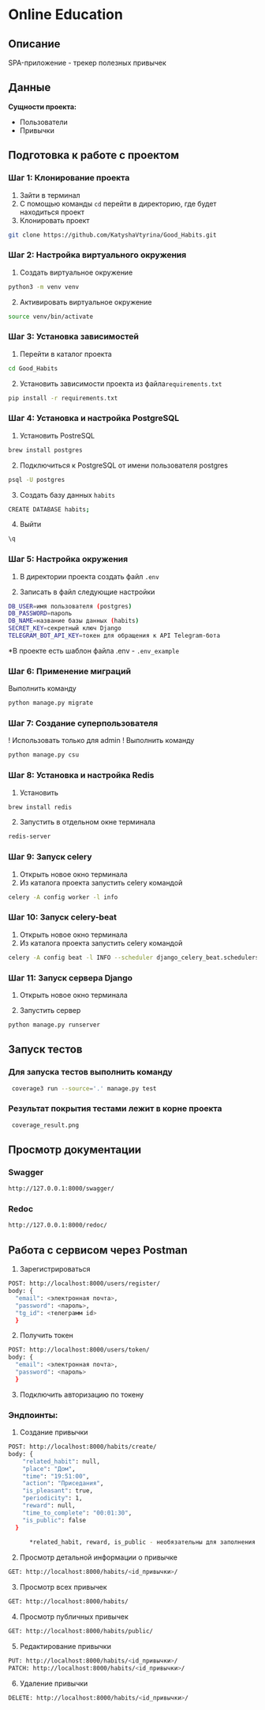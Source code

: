 # Online Education

## Описание

SPA-приложение - трекер полезных привычек

## Данные

**Cущности проекта:**

- Пользователи
- Привычки


## Подготовка к работе с проектом

### Шаг 1: Клонирование проекта
1. Зайти в терминал
2. С помощью команды `cd` перейти в директорию, где будет находиться проект
3. Клонировать проект
```bash
git clone https://github.com/KatyshaVtyrina/Good_Habits.git
```

### Шаг 2: Настройка виртуального окружения

1. Создать виртуальное окружение
```bash
python3 -m venv venv
```
2. Активировать виртуальное окружение
```bash
source venv/bin/activate
```

### Шаг 3: Установка зависимостей
1. Перейти в каталог проекта
```bash
cd Good_Habits
```
2. Установить зависимости проекта из файла`requirements.txt`
```bash
pip install -r requirements.txt
```

### Шаг 4: Установка и настройка PostgreSQL
1. Установить PostreSQL
```bash
brew install postgres
```
2. Подключиться к PostgreSQL от имени пользователя postgres
```bash
psql -U postgres 
```
3. Создать базу данных `habits`
```bash
CREATE DATABASE habits;
```
4. Выйти
```bash
\q
```

### Шаг 5: Настройка окружения
1. В директории проекта создать файл `.env`

3. Записать в файл следующие настройки
```bash
DB_USER=имя пользователя (postgres)
DB_PASSWORD=пароль
DB_NAME=название базы данных (habits)
SECRET_KEY=секретный ключ Django
TELEGRAM_BOT_API_KEY=токен для обращения к API Telegram-бота

```
*В проекте есть шаблон файла .env - `.env_example`

### Шаг 6: Применение миграций
Выполнить команду
```bash
python manage.py migrate
```
### Шаг 7: Создание суперпользователя
! Использовать только для admin !
Выполнить команду
```bash
python manage.py csu
```

### Шаг 8: Установка и настройка Redis
1. Установить
```bash
brew install redis
```
2. Запустить в отдельном окне терминала 
```bash
redis-server
```
### Шаг 9: Запуск celery
1. Открыть новое окно терминала
2. Из каталога проекта запустить celery командой
```bash
celery -A config worker -l info
```
### Шаг 10: Запуск celery-beat
1. Открыть новое окно терминала
2. Из каталога проекта запустить celery командой
```bash
celery -A config beat -l INFO --scheduler django_celery_beat.schedulers:DatabaseScheduler
```
### Шаг 11: Запуск сервера Django
1. Открыть новое окно терминала

2. Запустить сервер
```bash
python manage.py runserver
```

## Запуск тестов

### Для запуска тестов выполнить команду
```bash
 coverage3 run --source='.' manage.py test
```
### Результат покрытия тестами лежит в корне проекта
```bash
 coverage_result.png
```

## Просмотр документации
### Swagger
```bash
http://127.0.0.1:8000/swagger/
```
### Redoc
```bash
http://127.0.0.1:8000/redoc/
```


## Работа с сервисом через Postman

1. Зарегистрироваться
```bash
POST: http://localhost:8000/users/register/
body: {
  "email": <электронная почта>,
  "password": <пароль>,
  "tg_id": <телеграмм id>
  }
```

2. Получить токен
```bash
POST: http://localhost:8000/users/token/
body: {
  "email": <электронная почта>,
  "password": <пароль>
  }
```

3. Подключить авторизацию по токену

### Эндпоинты:
1) Создание привычки
```bash
POST: http://localhost:8000/habits/create/
body: {
    "related_habit": null,
    "place": "Дом",
    "time": "19:51:00",
    "action": "Приседания",
    "is_pleasant": true,
    "periodicity": 1,
    "reward": null,
    "time_to_complete": "00:01:30", 
    "is_public": false
  } 
  
      *related_habit, reward, is_public - необязательны для заполнения 
```
2) Просмотр детальной информации о привычке
```bash
GET: http://localhost:8000/habits/<id_привычки>/
```
3) Просмотр всех привычек
```bash
GET: http://localhost:8000/habits/
```
4) Просмотр публичных привычек
```bash
GET: http://localhost:8000/habits/public/
```
5) Редактирование привычки
```bash
PUT: http://localhost:8000/habits/<id_привычки>/
PATCH: http://localhost:8000/habits/<id_привычки>/
```
6) Удаление привычки
```bash
DELETE: http://localhost:8000/habits/<id_привычки>/
```
